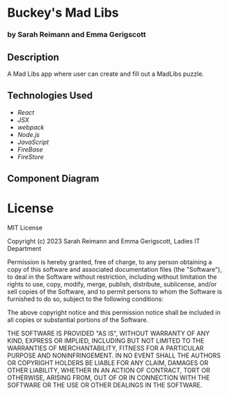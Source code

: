 # Buckey's Mad Libs 

### by Sarah Reimann and Emma Gerigscott

## Description

A Mad Libs app where user can create and fill out a MadLibs puzzle.

## Technologies Used
* _React_
* _JSX_
* _webpack_
* _Node.js_
* _JavaScript_
* _FireBase_
* _FireStore_

## Component Diagram

# License

MIT License

Copyright (c) 2023 Sarah Reimann and Emma Gerigscott, Ladies IT Department

Permission is hereby granted, free of charge, to any person obtaining a copy of this software and associated documentation files (the "Software"), to deal in the Software without restriction, including without limitation the rights to use, copy, modify, merge, publish, distribute, sublicense, and/or sell copies of the Software, and to permit persons to whom the Software is furnished to do so, subject to the following conditions:

The above copyright notice and this permission notice shall be included in all copies or substantial portions of the Software.

THE SOFTWARE IS PROVIDED "AS IS", WITHOUT WARRANTY OF ANY KIND, EXPRESS OR IMPLIED, INCLUDING BUT NOT LIMITED TO THE WARRANTIES OF MERCHANTABILITY, FITNESS FOR A PARTICULAR PURPOSE AND NONINFRINGEMENT. IN NO EVENT SHALL THE AUTHORS OR COPYRIGHT HOLDERS BE LIABLE FOR ANY CLAIM, DAMAGES OR OTHER LIABILITY, WHETHER IN AN ACTION OF CONTRACT, TORT OR OTHERWISE, ARISING FROM, OUT OF OR IN CONNECTION WITH THE SOFTWARE OR THE USE OR OTHER DEALINGS IN THE SOFTWARE.